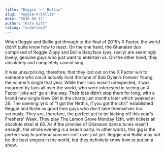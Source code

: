 ```yaml
---
title: "Reggie 'n' Bollie"
slug: "reggie-n-bollie"
date: "2016-09-12"
author: "Kate Giff"
rating: "undefined"
---
```


When Reggie and Bollie got through to the final of 2015’s X Factor, the world didn’t quite know how to react. On the one hand, the Ghanaian duo comprised of Reggie Zippy and Bollie Babyface (yes, really) are seemingly lovely, genuine guys who just want to entertain us. On the other hand, they absolutely and completely cannot sing.

It was unsurprising, therefore, that they lost out on the X Factor win to someone who could actually hold the tune of Bob Dylan’s Forever Young, the winner’s single that year. While their loss wasn’t unexpected, it was mourned by fans all over the world, who were interested in seeing an X Factor ‘joke act’ go all the way. Their loss didn’t stop them for long, with a brand new single New Girl in the charts just months later which peaked at 26. The opening lyric of "I got the Netflix, if you got the chill" established Reggie and Bollie as good time guys who don’t take themselves too seriously. They are, therefore, the perfect act to be kicking off this year’s Freshers' Week. They play The Lemon Grove Monday 12th, with tickets an absolute steal at £6. As if the promise of Ghanaian dance tunes wasn’t enough, the whole evening is a beach party. In other words, this gig is the perfect way to pretend summer isn’t over just yet. Reggie and Bollie may not be the best singers in the world, but they definitely know how to put on a show.

